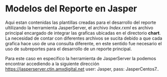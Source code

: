# Modelos del Reporte en Jasper

Aqui estan contenidas las plantillas creadas para el desarrollo del reporte ultilizando la herramienta JasperServer, el archivo *Index.rxml* es archivo principal encargado de integrar las graficas ubicadas en el directorio **chart**. La necesidad de contar con diferentes archivos se sucita debido a que cada grafica hace uso de una consulta diferente, en este sentido fue necesario el uso de subreportes para el desarrollo de un reporte principal.

Para este caso en especifico la herramienta de JasperServer la podemos encontrar accediendo a la siguiente dirección https://jasperserver.ctin.amxdigital.net user: Jasper, pass: JasperCentos7..